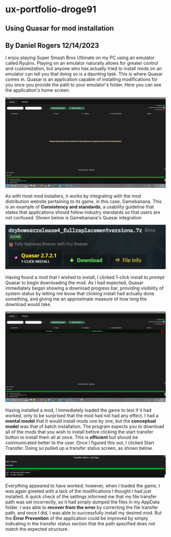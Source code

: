 # ux-portfolio-droge91
## Using Quasar for mod installation
## By Daniel Rogers 12/14/2023
I enjoy playing Super Smash Bros Ultimate on my PC using an emulator called Ryujinx. Playing on an emulator naturally allows for greater control and customization, but anyone who has actually tried to install mods on an emulator can tell you that doing so is a daunting task.
This is where Quasar comes in. Quasar is an application capable of installing modifications for you once you provide the path to your emulator's folder. Here you can see the application's home screen.

![Quasar home screen](/assets/Quasar_home.png)

As with most mod installers, it works by integrating with the mod distribution website pertaining to its game, in this case, Gamebanana. This is an example of **Consistency and standards**, a usability guideline that states that applications should follow industry standards so that users are not confused. Shown below is Gamebanana's Quasar integration

![gamebanana integration](/assets/Quasar_integration.png)

Having found a mod that I wished to install, I clicked 1-click install to prompt Quasar to begin downloading the mod. As I had expected, Quasar immediately began showing a download progress bar, providing visibility of system status by letting me know that clicking install had actually done something, and giving me an approximate measure of how long the download would take.

![Quasar Download](/assets/Quasar_down.png)

Having installed a mod, I immediately loaded the game to test if it had worked, only to be surprised that the mod had not had any effect. I had a **mental model** that it would install mods one by one, but the **conceptual model** was that of batch installation. The program expects you to download all of the mods that you wish to install before clicking the start transfer button to install them all at once. This is **efficient** but should be communicated better to the user. Once I figured this out, I clicked Start Transfer. Doing so pulled up a transfer status screen, as shown below.

![Transfer status](/assets/quasar_transfer.png)

Everything appeared to have worked; however, when I loaded the game, I was again greeted with a lack of the modifications I thought I had just installed. A quick check of the settings informed me that my file transfer path was set incorrectly, so it had simply dumped the files in my AppData folder. I was able to **recover from the error** by correcting the file transfer path, and once I did, I was able to successfully install my desired mod. But the **Error Prevention** of the application could be improved by simply indicating in the transfer status section that the path specified does not match the expected structure.
